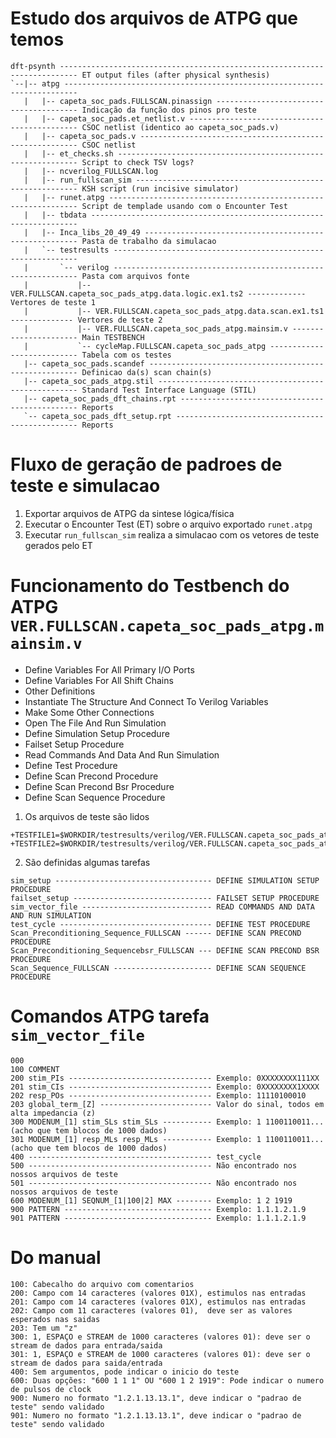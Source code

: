 
# Estudo dos arquivos de ATPG que temos

```
dft-psynth -------------------------------------------------------------------------- ET output files (after physical synthesis)
`--|-- atpg -------------------------------------------------------------------------
   |   |-- capeta_soc_pads.FULLSCAN.pinassign --------------------------------------- Indicação da função dos pinos pro teste
   |   |-- capeta_soc_pads.et_netlist.v --------------------------------------------- CSOC netlist (identico ao capeta_soc_pads.v)
   |   |-- capeta_soc_pads.v -------------------------------------------------------- CSOC netlist
   |   |-- et_checks.sh ------------------------------------------------------------- Script to check TSV logs?
   |   |-- ncverilog_FULLSCAN.log
   |   |-- run_fullscan_sim --------------------------------------------------------- KSH script (run incisive simulator)
   |   |-- runet.atpg --------------------------------------------------------------- Script de templade usando com o Encounter Test
   |   |-- tbdata -------------------------------------------------------------------
   |   |-- Inca_libs_20_49_49 ------------------------------------------------------- Pasta de trabalho da simulacao
   |   `-- testresults --------------------------------------------------------------
   |       `-- verilog -------------------------------------------------------------- Pasta com arquivos fonte
   |           |-- VER.FULLSCAN.capeta_soc_pads_atpg.data.logic.ex1.ts2 ------------- Vertores de teste 1
   |           |-- VER.FULLSCAN.capeta_soc_pads_atpg.data.scan.ex1.ts1 -------------- Vertores de teste 2
   |           |-- VER.FULLSCAN.capeta_soc_pads_atpg.mainsim.v ---------------------- Main TESTBENCH
   |           `-- cycleMap.FULLSCAN.capeta_soc_pads_atpg --------------------------- Tabela com os testes
   |-- capeta_soc_pads.scandef ------------------------------------------------------ Definicao da(s) scan chain(s)
   |-- capeta_soc_pads_atpg.stil ---------------------------------------------------- Standard Test Interface Language (STIL)
   |-- capeta_soc_pads_dft_chains.rpt ----------------------------------------------- Reports
   `-- capeta_soc_pads_dft_setup.rpt ------------------------------------------------ Reports
```


# Fluxo de geração de padroes de teste e simulacao

1. Exportar arquivos de ATPG da sintese lógica/física
2. Executar o Encounter Test (ET) sobre o arquivo exportado `runet.atpg`
3. Executar `run_fullscan_sim` realiza a simulacao com os vetores de teste gerados pelo ET



# Funcionamento do Testbench do ATPG `VER.FULLSCAN.capeta_soc_pads_atpg.mainsim.v`

- Define Variables For All Primary I/O Ports
- Define Variables For All Shift Chains
- Other Definitions
- Instantiate The Structure And Connect To Verilog Variables
- Make Some Other Connections
- Open The File And Run Simulation
- Define Simulation Setup Procedure
- Failset Setup Procedure
- Read Commands And Data And Run Simulation
- Define Test Procedure
- Define Scan Precond Procedure
- Define Scan Precond Bsr Procedure
- Define Scan Sequence Procedure





1. Os arquivos de teste são lidos

```
+TESTFILE1=$WORKDIR/testresults/verilog/VER.FULLSCAN.capeta_soc_pads_atpg.data.scan.ex1.ts1
+TESTFILE2=$WORKDIR/testresults/verilog/VER.FULLSCAN.capeta_soc_pads_atpg.data.logic.ex1.ts2
```

2. São definidas algumas tarefas

```
sim_setup ----------------------------------- DEFINE SIMULATION SETUP PROCEDURE
failset_setup ------------------------------- FAILSET SETUP PROCEDURE
sim_vector_file ----------------------------- READ COMMANDS AND DATA AND RUN SIMULATION
test_cycle ---------------------------------- DEFINE TEST PROCEDURE
Scan_Preconditioning_Sequence_FULLSCAN ------ DEFINE SCAN PRECOND PROCEDURE
Scan_Preconditioning_Sequencebsr_FULLSCAN --- DEFINE SCAN PRECOND BSR PROCEDURE
Scan_Sequence_FULLSCAN ---------------------- DEFINE SCAN SEQUENCE PROCEDURE
```

# Comandos ATPG tarefa `sim_vector_file`

```
000
100 COMMENT
200 stim_PIs -------------------------------- Exemplo: 0XXXXXXXX111XX
201 stim_CIs -------------------------------- Exemplo: 0XXXXXXXX1XXXX
202 resp_POs -------------------------------- Exemplo: 11110100010
203 global_term_[Z] ------------------------- Valor do sinal, todos em alta impedancia (z)
300 MODENUM_[1] stim_SLs stim_SLs ----------- Exemplo: 1 1100110011... (acho que tem blocos de 1000 dados)
301 MODENUM_[1] resp_MLs resp_MLs ----------- Exemplo: 1 1100110011... (acho que tem blocos de 1000 dados)
400 ----------------------------------------- test_cycle
500 ----------------------------------------- Não encontrado nos nossos arquivos de teste
501 ----------------------------------------- Não encontrado nos nossos arquivos de teste
600 MODENUM_[1] SEQNUM_[1|100|2] MAX -------- Exemplo: 1 2 1919
900 PATTERN --------------------------------- Exemplo: 1.1.1.2.1.9
901 PATTERN --------------------------------- Exemplo: 1.1.1.2.1.9
```


# Do manual

```
100: Cabecalho do arquivo com comentarios
200: Campo com 14 caracteres (valores 01X), estimulos nas entradas
201: Campo com 14 caracteres (valores 01X), estimulos nas entradas
202: Campo com 11 caracteres (valores 01),  deve ser as valores esperados nas saidas
203: Tem um "z"
300: 1, ESPAÇO e STREAM de 1000 caracteres (valores 01): deve ser o stream de dados para entrada/saida
301: 1, ESPAÇO e STREAM de 1000 caracteres (valores 01): deve ser o stream de dados para saida/entrada
400: Sem argumentos, pode indicar o inicio do teste
600: Duas opções: "600 1 1 1" OU "600 1 2 1919": Pode indicar o numero de pulsos de clock
900: Numero no formato "1.2.1.13.13.1", deve indicar o "padrao de teste" sendo validado
901: Numero no formato "1.2.1.13.13.1", deve indicar o "padrao de teste" sendo validado
```